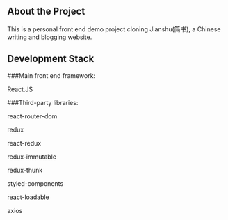 ## About the Project

This is a personal front end demo project cloning Jianshu(简书), a Chinese writing and blogging website.

## Development Stack

###Main front end framework: 

React.JS

###Third-party libraries: 

react-router-dom

redux

react-redux

redux-immutable

redux-thunk

styled-components

react-loadable

axios

